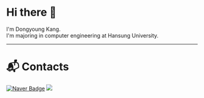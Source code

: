 # Hi there 👋
I'm Dongyoung Kang.<br>
I'm majoring in computer engineering at Hansung University.<hr>

# :mailbox_with_mail: Contacts
[![Naver Badge](https://img.shields.io/badge/Naver-03C75A?style=flat-square&logo=Naver&logoColor=white&link=mailto:dino1106@naver.com)](mailto:dino1106@naver.com)
<a href="https://www.instagram.com/rp_cof/"><img src="https://img.shields.io/badge/Instagram-E4405F?style=flatsquare&logo=Instagram&logoColor=white&link=https://www.instagram.com/hongssup"/>
